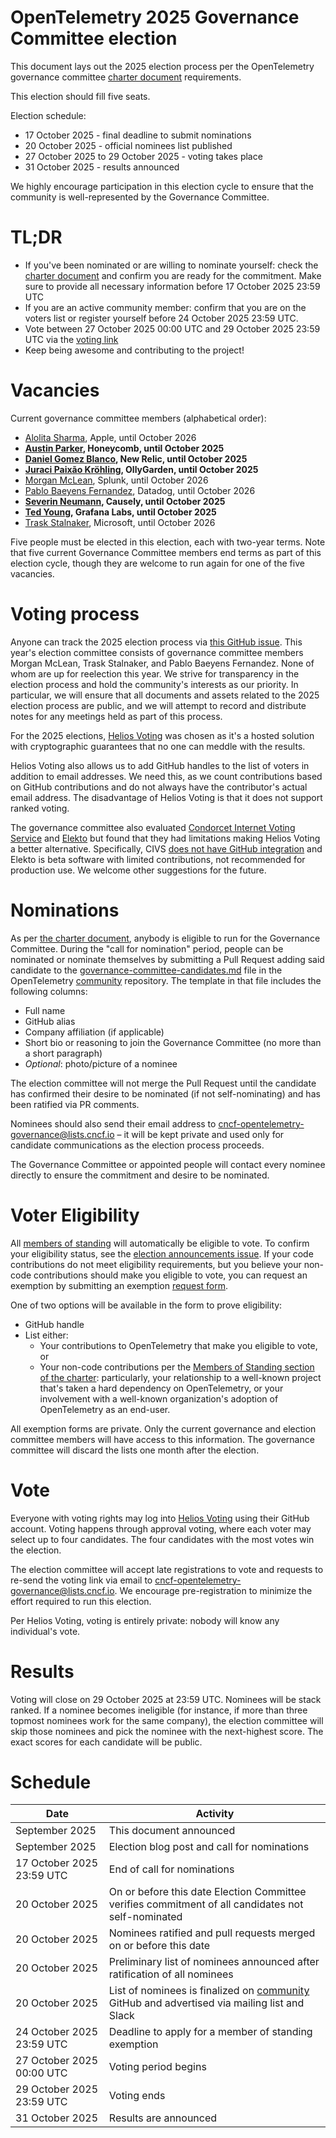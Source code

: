 # OpenTelemetry 2025 Governance Committee election

This document lays out the 2025 election process per the OpenTelemetry governance committee [charter document](../../governance-charter.md#eligibility-for-candidacy) requirements.

This election should fill five seats.

Election schedule:

* 17 October 2025 - final deadline to submit nominations
* 20 October 2025 - official nominees list published
* 27 October 2025 to 29 October 2025 - voting takes place
* 31 October 2025 - results announced

We highly encourage participation in this election cycle to ensure that the community is well-represented by the Governance Committee.

# TL;DR

* If you've been nominated or are willing to nominate yourself: check the [charter document](../../governance-charter.md) and confirm you are ready for the commitment. Make sure to provide all necessary information before 17 October 2025 23:59 UTC
* If you are an active community member: confirm that you are on the voters list or register yourself before 24 October 2025 23:59 UTC.
* Vote between 27 October 2025 00:00 UTC and 29 October 2025 23:59 UTC via the [voting link](https://github.com/open-telemetry/community/blob/main/elections/2025/governance-committee-election.md)
* Keep being awesome and contributing to the project!

# Vacancies

Current governance committee members (alphabetical order):

- [Alolita Sharma](https://github.com/alolita), Apple, until October 2026
- **[Austin Parker](https://github.com/austinlparker), Honeycomb, until October 2025**
- **[Daniel Gomez Blanco](https://github.com/danielgblanco), New Relic, until October 2025**
- **[Juraci Paixão Kröhling](https://github.com/jpkrohling), OllyGarden, until October 2025**
- [Morgan McLean](https://github.com/mtwo), Splunk, until October 2026
- [Pablo Baeyens Fernandez](https://github.com/mx-psi), Datadog, until October 2026
- **[Severin Neumann](https://github.com/svrnm), Causely, until October 2025**
- **[Ted Young](https://github.com/tedsuo), Grafana Labs, until October 2025**
- [Trask Stalnaker](https://github.com/trask), Microsoft, until October 2026

Five people must be elected in this election, each with two-year terms. Note that five current Governance Committee members end terms as part of this election cycle, though they are welcome to run again for one of the five vacancies.

# Voting process

Anyone can track the 2025 election process via [this GitHub issue](https://github.com/open-telemetry/community/issues/3001). This year's election committee consists of governance committee members Morgan McLean, Trask Stalnaker, and Pablo Baeyens Fernandez. None of whom are up for reelection this year.
We strive for transparency in the election process and hold the community's interests as our priority. In particular, we will ensure that all documents and assets related to the 2025 election process are public, and we will attempt to record and distribute notes for any meetings held as part of this process.

For the 2025 elections, [Helios Voting](https://vote.heliosvoting.org/) was chosen as it's a hosted solution with cryptographic guarantees that no one can meddle with the results. 

Helios Voting also allows us to add GitHub handles to the list of voters in addition to email addresses. We need this, as we count contributions based on GitHub contributions and do not always have the contributor's actual email address. The disadvantage of Helios Voting is that it does not support ranked voting.

The governance committee also evaluated [Condorcet Internet Voting Service](https://civs1.civs.us/) and [Elekto](https://elekto.dev/) but found that they had limitations making Helios Voting a better alternative. Specifically, CIVS [does not have GitHub integration](https://github.com/andrewcmyers/civs/issues/11) and Elekto is beta software with limited contributions, not recommended for production use. We welcome other suggestions for the future.

# Nominations

As per [the charter document](../../governance-charter.md#eligibility-for-candidacy), anybody is eligible to run for the Governance Committee. During the "call for nomination" period, people can be nominated or nominate themselves by submitting a Pull Request adding said candidate to the [governance-committee-candidates.md](./governance-committee-candidates.md) file in the OpenTelemetry [community](https://github.com/open-telemetry/community) repository. The template in that file includes the following columns:

* Full name
* GitHub alias
* Company affiliation (if applicable)
* Short bio or reasoning to join the Governance Committee (no more than a short paragraph)
* _Optional_: photo/picture of a nominee

The election committee will not merge the Pull Request until the candidate has confirmed their desire to be nominated (if not self-nominating) and has been ratified via PR comments.

Nominees should also send their email address to [cncf-opentelemetry-governance@lists.cncf.io](mailto:cncf-opentelemetry-governance@lists.cncf.io) – it will be kept private and used only for candidate communications as the election process proceeds.

The Governance Committee or appointed people will contact every nominee directly to ensure the commitment and desire to be nominated.

# Voter Eligibility

All [members of standing](../../governance-charter.md#members-of-standing) will automatically be eligible to vote. To confirm your eligibility status, see the [election announcements issue](https://github.com/open-telemetry/community/issues/3001). If your code contributions do not meet eligibility requirements, but you believe your non-code contributions should make you eligible to vote, you can request an exemption by submitting an exemption [request form](https://docs.google.com/forms/d/e/1FAIpQLSeSA09xDIv0uyb6vrP8xBbLjm8NsgihrG8GHxacbigF17sNDw/viewform?usp=dialog).

One of two options will be available in the form to prove eligibility:

* GitHub handle
* List either:
  * Your contributions to OpenTelemetry that make you eligible to vote, or
  * Your non-code contributions per the [Members of Standing section of the charter](../../governance-charter.md#members-of-standing): particularly, your relationship to a well-known project that's taken a hard dependency on OpenTelemetry, or your involvement with a well-known organization's adoption of OpenTelemetry as an end-user.

All exemption forms are private. Only the current governance and election committee members will have access to this information. The governance committee will discard the lists one month after the election.

# Vote

Everyone with voting rights may log into [Helios Voting](https://vote.heliosvoting.org/helios/elections/f94a7c58-990b-11f0-a16d-5270fb641b4c/view) using their GitHub account. Voting happens through approval voting, where each voter may select up to four candidates. The four candidates with the most votes win the election.

The election committee will accept late registrations to vote and requests to re-send the voting link via email to [cncf-opentelemetry-governance@lists.cncf.io](mailto:cncf-opentelemetry-governance@lists.cncf.io). We encourage pre-registration to minimize the effort required to run this election.

Per Helios Voting, voting is entirely private: nobody will know any individual's vote.

# Results

Voting will close on 29 October 2025 at 23:59 UTC. Nominees will be stack ranked. If a nominee becomes ineligible (for instance, if more than three topmost nominees work for the same company), the election committee will skip those nominees and pick the nominee with the next-highest score. The exact scores for each candidate will be public.

# Schedule

| Date                      | Activity                                                                                                                                   |
|---------------------------|--------------------------------------------------------------------------------------------------------------------------------------------|
| September 2025            | This document announced                                                                                                                    |
| September 2025            | Election blog post and call for nominations                                                                                                |
| 17 October 2025 23:59 UTC | End of call for nominations                                                                                                                |
| 20 October 2025           | On or before this date Election Committee verifies commitment of all candidates not self-nominated                                         |
| 20 October 2025           | Nominees ratified and pull requests merged on or before this date                                                                          |
| 20 October 2025           | Preliminary list of nominees announced after ratification of all nominees                                                                  |
| 20 October 2025           | List of nominees is finalized on [community](https://github.com/open-telemetry/community) GitHub and advertised via mailing list and Slack |
| 24 October 2025 23:59 UTC | Deadline to apply for a member of standing exemption                                                                                       |
| 27 October 2025 00:00 UTC | Voting period begins                                                                                                                       |
| 29 October 2025 23:59 UTC | Voting ends                                                                                                                                |
| 31 October 2025           | Results are announced                                                                                                                      |
